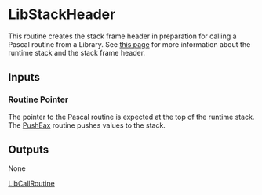 # LibStackHeader

This routine creates the stack frame header in preparation for calling
a Pascal routine from a Library. See
[this page](../libraries/stack.md) for more information about the runtime
stack and the stack frame header.

## Inputs

### Routine Pointer

The pointer to the Pascal routine is expected at the top of the runtime
stack. The [PushEax](../runtime/pusheax.md) routine pushes values to the stack.

## Outputs

None

[LibCallRoutine](/runtime/libcallroutine)
